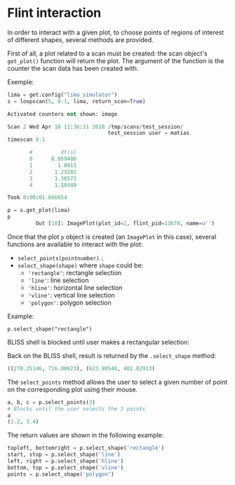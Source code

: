 
# Flint interaction

In order to interact with a given plot, to choose points of regions of interest of different shapes, several methods are provided.

First of all, a plot related to a scan must be created: the scan object's `get_plot()` function will return the plot. The argument of the function is the counter the scan data has been created with.

Exemple:

```python
lima = get.config("lima_simulator")
s = loopscan(5, 0.1, lima, return_scan=True)

Activated counters not shown: image

Scan 2 Wed Apr 18 11:36:11 2018 /tmp/scans/test_session/
                                test_session user = matias
timescan 0.1

       #         dt(s)
       0      0.959486
       1        1.0913
       2       1.23281
       3       1.36573
       4       1.50349

Took 0:00:01.666654

p = s.get_plot(lima)
p
         Out [10]: ImagePlot(plot_id=2, flint_pid=13678, name=u'')
```

Once that the plot `p` object is created (an `ImagePlot` in this case), several functions are available to interact with the plot:

- ``select_points(pointnumber)`` : 
- ``select_shape(shape)`` where ``shape`` could be:
     - ``'rectangle'``: rectangle selection
     - ``'line'``: line selection
     - ``'hline'``: horizontal line selection
     - ``'vline'``: vertical line selection
     - ``'polygon'``: polygon selection 

Example:

`p.select_shape("rectangle")`

BLISS shell is blocked until user makes a rectangular selection:

Back on the BLISS shell, result is returned by the `.select_shape` method:

```py
((278.25146, 716.00623), (623.90546, 401.82913)
```


The ``select_points`` method allows the user to select a given number of point
on the corresponding plot using their mouse.

```python
a, b, c = p.select_points(3)
# Blocks until the user selects the 3 points
a
(1.2, 3.4)
```

The return values are shown in the following example:

```python
topleft, bottomright = p.select_shape('rectangle')
start, stop = p.select_shape('line')
left, right = p.select_shape('hline')
bottom, top = p.select_shape('vline')
points = p.select_shape('polygon')
```


